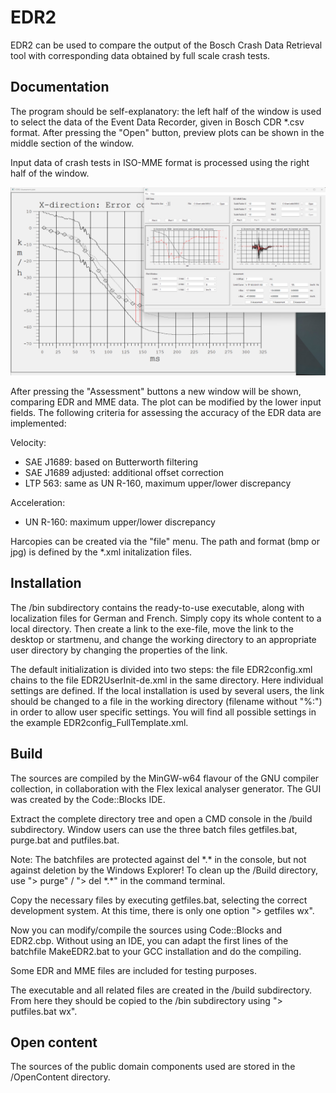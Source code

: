 # EDR2
EDR2 can be used to compare the output of the Bosch Crash Data Retrieval tool with corresponding data obtained by full scale crash tests.

## Documentation
The program should be self-explanatory: the left half of the window is used to select the data of the Event Data Recorder, given in Bosch CDR \*.csv format. After pressing the "Open" button, preview plots can be shown in the middle section of the window.

Input data of crash tests in ISO-MME format is processed using the right half of the window.

![Screenshot](Screenshot.png)

After pressing the "Assessment" buttons a new window will be shown, comparing EDR and MME data. The plot can be modified by the lower input fields. The following criteria for assessing the accuracy of the EDR data are implemented:

Velocity:

-  SAE J1689: based on Butterworth filtering
-  SAE J1689 adjusted: additional offset correction
-  LTP 563: same as UN R-160, maximum upper/lower discrepancy

Acceleration:

- UN R-160: maximum upper/lower discrepancy

Harcopies can be created via the "file" menu. The path and format (bmp or jpg) is defined by the \*.xml initalization files.

## Installation

The /bin subdirectory contains the ready-to-use executable, along with localization files for German and French. Simply copy its whole content to a local directory. Then create a link to the exe-file, move the link to the desktop or startmenu, and change the working directory to an appropriate user directory by changing the properties of the link. 

The default initialization is divided into two steps: the file EDR2config.xml chains to the file EDR2UserInit-de.xml in the same directory. Here individual settings are defined. If the local installation is used by several users, the link should be changed to a file in the working directory (filename without "%:") in order to allow user specific settings. You will find all possible settings in the example EDR2config_FullTemplate.xml.

## Build

The sources are compiled by the MinGW-w64 flavour of the GNU compiler collection, in collaboration with the Flex lexical analyser generator. The GUI was created by the Code::Blocks IDE.

Extract the complete directory tree and open a CMD console in the /build subdirectory. Window users can use the three batch files getfiles.bat, purge.bat and putfiles.bat.

Note: The batchfiles are protected against del \*.\* in the console, but not against deletion by the Windows Explorer! To clean up the /Build directory, use  "> purge"  / "> del \*.\*" in the command terminal. 

Copy the necessary files by executing getfiles.bat, selecting the correct development system. At this time, there is only one option "> getfiles wx".

Now you can modify/compile the sources using Code::Blocks and EDR2.cbp. Without using an IDE, you can adapt the first lines of the batchfile MakeEDR2.bat to your GCC installation and do the compiling.

Some EDR and MME files are included for testing purposes.

The executable and all related files are created in the /build subdirectory. From here they should be copied to the /bin subdirectory using "> putfiles.bat wx".


## Open content

The sources of the public domain components used are stored in the /OpenContent directory.
